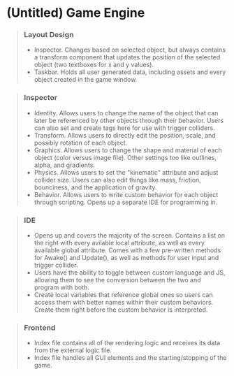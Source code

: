 # (Untitled) Game Engine

> ### Layout Design
> - Inspector. Changes based on selected object, but always contains a transform component that updates the position of the selected object (two textboxes for x and y values).
> - Taskbar. Holds all user generated data, including assets and every object created in the game window.

> ### Inspector
> - Identity. Allows users to change the name of the object that can later be referenced by other objects through their behavior. Users can also set and create tags here for use with trigger colliders.
> - Transform. Allows users to directly edit the position, scale, and possibly rotation of each object.
> - Graphics. Allows users to change the shape and material of each object (color versus image file). Other settings too like outlines, alpha, and gradients.
> - Physics. Allows users to set the "kinematic" attribute and adjust collider size. Users can also edit things like mass, friction, bounciness, and the application of gravity.
> - Behavior. Allows users to write custom behavior for each object through scripting. Opens up a separate IDE for programming in.

> ### IDE
> - Opens up and covers the majority of the screen. Contains a list on the right with every avilable local attribute, as well as every available global attribute. Comes with a few pre-written methods for Awake() and Update(), as well as methods for user input and trigger collider.
> - Users have the ability to toggle between custom language and JS, allowing them to see the conversion between the two and program with both.
> - Create local variables that reference global ones so users can access them with better names within their custom behaviors. Create them right before the custom behavior is interpreted.

> ### Frontend
> - Index file contains all of the rendering logic and receives its data from the external logic file.
> - Index file handles all GUI elements and the starting/stopping of the game.